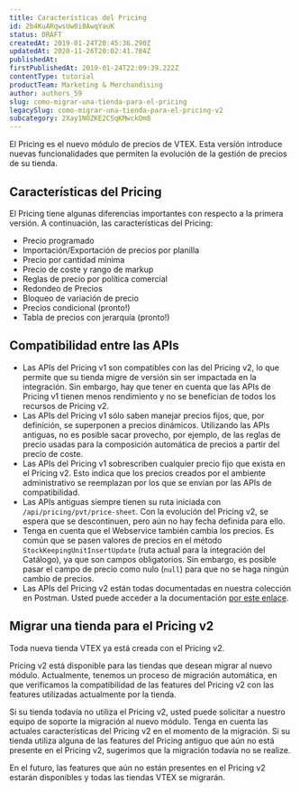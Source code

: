 ```yaml
---
title: Características del Pricing
id: 2b4KuARqwsUw0i8AwqYauK
status: DRAFT
createdAt: 2019-01-24T20:45:36.290Z
updatedAt: 2020-11-26T20:02:41.784Z
publishedAt: 
firstPublishedAt: 2019-01-24T22:09:39.222Z
contentType: tutorial
productTeam: Marketing & Merchandising
author: authors_59
slug: como-migrar-una-tienda-para-el-pricing
legacySlug: como-migrar-una-tienda-para-el-pricing-v2
subcategory: 2Xay1NOZKE2CSqKMwckOm8
---
```


El Pricing es el nuevo módulo de precios de VTEX. Esta versión introduce nuevas funcionalidades que permiten la evolución de la gestión de precios de su tienda.

## Características del Pricing

El Pricing tiene algunas diferencias importantes con respecto a la primera versión. A continuación, las características del Pricing:

- Precio programado
- Importación/Exportación de precios por planilla
- Precio por cantidad mínima
- Precio de coste y rango de markup
- Reglas de precio por política comercial
- Redondeo de Precios
- Bloqueo de variación de precio
- Precios condicional (pronto!)
- Tabla de precios con jerarquía (pronto!)


## Compatibilidad entre las APIs

- Las APIs del Pricing v1 son compatibles con las del Pricing v2, lo que permite que su tienda migre de versión sin ser impactada en la integración. Sin embargo, hay que tener en cuenta que las APIs de Pricing v1 tienen menos rendimiento y no se benefician de todos los recursos de Pricing v2.
- Las APIs del Pricing v1 sólo saben manejar precios fijos, que, por definición, se superponen a precios dinámicos. Utilizando las APIs antiguas, no es posible sacar provecho, por ejemplo, de las reglas de precio usadas para la composición automática de precios a partir del precio de coste.
- Las APIs del Pricing v1 sobrescriben cualquier precio fijo que exista en el Pricing v2. Esto indica que los precios creados por el ambiente administrativo se reemplazan por los que se envían por las APIs de compatibilidad.
- Las APIs antiguas siempre tienen su ruta iniciada con `/api/pricing/pvt/price-sheet`. Con la evolución del Pricing v2, se espera que se descontinuen, pero aún no hay fecha definida para ello.
- Tenga en cuenta que el Webservice también cambia los precios. Es común que se pasen valores de precios en el método `StockKeepingUnitInsertUpdate` (ruta actual para la integración del Catálogo), ya que son campos obligatorios. Sin embargo, es posible pasar el campo de precio como nulo (`null`) para que no se haga ningún cambio de precios.
- Las APIs del Pricing v2 están todas documentadas en nuestra colección en Postman. Usted puede acceder a la documentación [por este enlace](https://developers.vtex.com/reference/pricing-api-overview).

## Migrar una tienda para el Pricing v2

<div class="alert alert-info">
Toda nueva tienda VTEX ya está creada con el Pricing v2.
</div>

Pricing v2 está disponible para las tiendas que desean migrar al nuevo módulo. Actualmente, tenemos un proceso de migración automática, en que verificamos la compatibilidad de las features del Pricing v2 con las features utilizadas actualmente por la tienda.

Si su tienda todavía no utiliza el Pricing v2, usted puede solicitar a nuestro equipo de soporte la migración al nuevo módulo. Tenga en cuenta las actuales características del Pricing v2 en el momento de la migración. Si su tienda utiliza alguna de las features del Pricing antiguo que aún no está presente en el Pricing v2, sugerimos que la migración todavía no se realize.

En el futuro, las features que aún no están presentes en el Pricing v2 estarán disponibles y todas las tiendas VTEX se migrarán.
